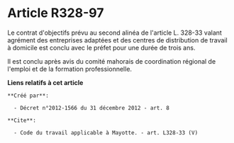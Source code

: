 # Article R328-97

Le contrat d'objectifs prévu au second alinéa de l'article L. 328-33 valant agrément des entreprises adaptées et des centres
de distribution de travail à domicile est conclu avec le préfet pour une durée de trois ans. 

Il est conclu après avis du comité mahorais de coordination régional de l'emploi et de la formation professionnelle.

**Liens relatifs à cet article**

	**Créé par**:

	  - Décret n°2012-1566 du 31 décembre 2012 - art. 8

	**Cite**:

	  - Code du travail applicable à Mayotte. - art. L328-33 (V)
